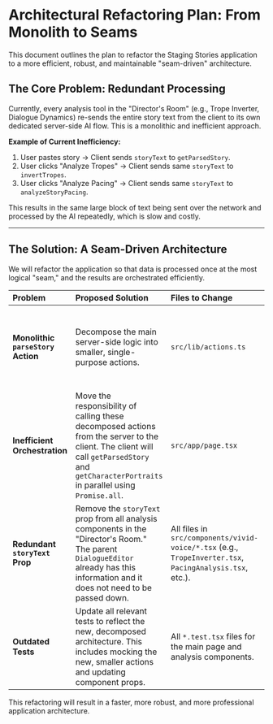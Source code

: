 # Architectural Refactoring Plan: From Monolith to Seams

This document outlines the plan to refactor the Staging Stories application to a more efficient, robust, and maintainable "seam-driven" architecture.

## The Core Problem: Redundant Processing

Currently, every analysis tool in the "Director's Room" (e.g., Trope Inverter, Dialogue Dynamics) re-sends the entire story text from the client to its own dedicated server-side AI flow. This is a monolithic and inefficient approach.

**Example of Current Inefficiency:**
1.  User pastes story -> Client sends `storyText` to `getParsedStory`.
2.  User clicks "Analyze Tropes" -> Client sends same `storyText` to `invertTropes`.
3.  User clicks "Analyze Pacing" -> Client sends same `storyText` to `analyzeStoryPacing`.

This results in the same large block of text being sent over the network and processed by the AI repeatedly, which is slow and costly.

---

## The Solution: A Seam-Driven Architecture

We will refactor the application so that data is processed once at the most logical "seam," and the results are orchestrated efficiently.

| Problem | Proposed Solution | Files to Change | Benefit |
| :--- | :--- | :--- | :--- |
| **Monolithic `parseStory` Action** | Decompose the main server-side logic into smaller, single-purpose actions. | `src/lib/actions.ts` | **Decoupling & Clarity:** Each action will have one job (e.g., `getParsedStory`, `getCharacterPortraits`). This makes them easier to understand, test, and maintain. |
| **Inefficient Orchestration** | Move the responsibility of calling these decomposed actions from the server to the client. The client will call `getParsedStory` and `getCharacterPortraits` in parallel using `Promise.all`. | `src/app/page.tsx` | **Performance:** The client can now fetch core data (parsed text and portraits) concurrently, reducing the initial loading time for the user. It also clarifies the separation of concerns. |
| **Redundant `storyText` Prop** | Remove the `storyText` prop from all analysis components in the "Director's Room." The parent `DialogueEditor` already has this information and it does not need to be passed down. | All files in `src/components/vivid-voice/*.tsx` (e.g., `TropeInverter.tsx`, `PacingAnalysis.tsx`, etc.). | **Simplicity & Cleanliness:** Components will have simpler, cleaner props. This removes unnecessary data passing and reduces the chance of state inconsistencies. |
| **Outdated Tests** | Update all relevant tests to reflect the new, decomposed architecture. This includes mocking the new, smaller actions and updating component props. | All `*.test.tsx` files for the main page and analysis components. | **Reliability:** Ensures our test suite accurately reflects the application's architecture, allowing us to refactor with confidence and prevent future regressions. |

This refactoring will result in a faster, more robust, and more professional application architecture.
